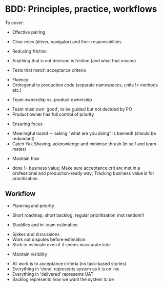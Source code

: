 BDD: Principles, practice, workflows
====================================

To cover:

* Effective pairing
 - Clear roles (driver, navigator) and their responsibilities
* Reducing friction
 - Anything that is not decision is friction (and what that means)
* Tests that match acceptance criteria
 - Fluency
 - Orthogonal to production code (separate namespaces, units != methods etc.)
* Team ownership vs. product ownership
 - Team must own 'good', to be guided but not decided by PO
 - Product owner has full control of priority

* Ensuring focus
 - Meaningful board -- asking "what are you doing" is banned! (should be redundant)
 - Catch Yak Shaving, acknowledge and minimise thrash (in self and team-mates)
* Maintain flow
 - done != business value; Make sure acceptance crit are met in a professional and production-ready way; Tracking business value is for prioritisation.

Workflow
--------
* Planning and priority
 - Short roadmap, short backlog, regular prioritisation (not random!)
* Studdles and in-team estimation
 - Spikes and discussions
 - Work out disputes before estimation
 - Stick to estimate even if it seems inaccurate later
* Maintain visibility
 - All work is to acceptance criteria (no task-based stories)
 - Everything in 'done' represents system as it is on live
 - Everything in 'delivered' represents UAT
 - Backlog represents how we want the system to be


